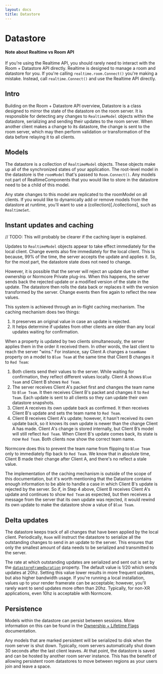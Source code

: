 ```yaml
---
layout: docs
title: Datastore
---
```

# Datastore

#### Note about Realtime vs Room API
If you're using the Realtime API, you should rarely need to interact with the Room + Datastore API directly. Realtime is designed to manage a room and datastore for you. If you're calling  `realtime.room.Connect()` you're making a mistake. Instead, call `realtime.Connect()` and use the Realtime API directly.

## Intro
Building on the Room + Datastore API overview, Datastore is a class designed to mirror the state of the datastore on the room server. It is responsible for detecting any changes to `RealtimeModel` objects within the datastore, serializing and sending their updates to the room server. When another client makes a change to its datastore, the change is sent to the room server, which may then perform validation or transformation of the data before relaying it to all clients.

## Models
The datastore is a collection of `RealtimeModel` objects. These objects make up all of the synchronized states of your application. The root-level model in the datastore is the `roomModel` that's passed to `Room.Connect()`. Any models not part of RealtimeComponents that you would like to store in the datastore need to be a child of this model.

Any state changes to this model are replicated to the roomModel on all clients. If you would like to dynamically add or remove models from the datastore at runtime, you'll want to use a (collection)[./collections], such as `RealtimeSet`.

## Instant updates and caching
// TODO: This will probably be clearer if the caching layer is explained.

Updates to `RealtimeModel` objects appear to take effect immediately for the local client. Change events also fire immediately for the local client. This is because, 99% of the time, the server accepts the update and applies it. So, for the most part, the datastore state does not need to change.

However, it is possible that the server will reject an update due to either ownership or Normcore Private plug-ins. When this happens, the server sends back the rejected update or a modified version of the state in the update. The datastore then rolls the data back or replaces it with the version transformed by the server. Change events then fire again to reflect the new values.

This system is achieved through an in-flight caching mechanism. The caching mechanism does two things:
1. It preserves an original value in case an update is rejected.
2. It helps determine if updates from other clients are older than any local updates waiting for confirmation.

When a property is updated by two clients simultaneously, the server applies them in the order it received them. In other words, the last client to reach the server "wins." For instance, say Client A changes a `teamName` property on a model to `Blue Team` at the same time that Client B changes it to `Red Team`:

1. Both clients send their values to the server. While waiting for confirmation, they reflect different values locally. Client A shows `Blue Team` and Client B shows `Red Team`.
2. The server receives Client A's packet first and changes the team name to `Blue Team`. It then receives Client B's packet and changes it to `Red Team`. Each update is sent to all clients so they can update their own datastore snapshots.
3. Client A receives its own update back as confirmed. It then receives Client B's update and sets the team name to `Red Team`.
4. Client B receives Client A's update; however, it hasn't received its own update back, so it knows its own update is newer than the change Client A has made. Client A's change is stored internally, but Client B’s model will still reflect `Red Team`. When Client B's update comes back, its state is now `Red Team`. Both clients now show the correct team name.

Normcore does this to prevent the team name from flipping to `Blue Team` only to immediately flip back to `Red Team`. We know that in absolute time, Client B made their change after Client A, and there's no reflect a stale value.

The implementation of the caching mechanism is outside of the scope of this documentation, but it's worth mentioning that the Datastore contains enough information to be able to handle a case in which Client B's update is rejected by the server. So if, in Step 4 above, Client B receives Client A's update and continues to show `Red Team` as expected, but then receives a message from the server that its own update was rejected, it would rewind its own update to make the datastore show a value of `Blue Team`.

## Delta updates
The datastore keeps track of all changes that have been applied by the local client. Periodically, `Room` will instruct the datastore to serialize all the outstanding changes to send in an update to the server. This ensures that only the smallest amount of data needs to be serialized and transmitted to the server.

The rate at which outstanding updates are serialized and sent out is set by the [`datastoreFrameDuration`](../reference/datastore#datastoreFrameDuration) property. The default value is 1/20 which sends updates at 20hz. Setting this value lower results in more frequent updates, but also higher bandwidth usage. If you're running a local installation, values up to your render framerate can be acceptable; however, you'll rarely want to send updates more often than 20hz. Typically, for non-XR applications, even 10hz is acceptable with Normcore.

## Persistence
Models within the datastore can persist between sessions. More information on this can be found in the [Ownership + Lifetime Flags](./ownership-and-lifetime-flags) documentation.

Any models that are marked persistent will be serialized to disk when the room server is shut down. Typically, room servers automatically shut down 30 seconds after the last client leaves. At that point, the datastore is saved and can be hosted by another room server instance. This has the benefit of allowing persistent room datastores to move between regions as your users join and leave a space.
